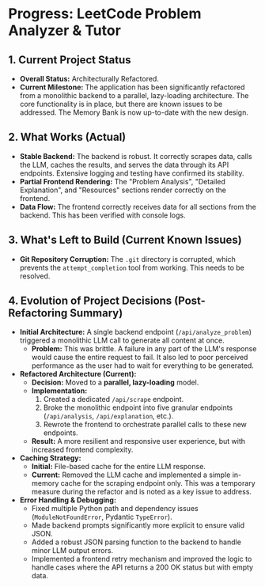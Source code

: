 # Progress: LeetCode Problem Analyzer & Tutor

## 1. Current Project Status

*   **Overall Status:** Architecturally Refactored.
*   **Current Milestone:** The application has been significantly refactored from a monolithic backend to a parallel, lazy-loading architecture. The core functionality is in place, but there are known issues to be addressed. The Memory Bank is now up-to-date with the new design.

## 2. What Works (Actual)

*   **Stable Backend:** The backend is robust. It correctly scrapes data, calls the LLM, caches the results, and serves the data through its API endpoints. Extensive logging and testing have confirmed its stability.
*   **Partial Frontend Rendering:** The "Problem Analysis", "Detailed Explanation", and "Resources" sections render correctly on the frontend.
*   **Data Flow:** The frontend correctly receives data for all sections from the backend. This has been verified with console logs.

## 3. What's Left to Build (Current Known Issues)

*   **Git Repository Corruption:** The `.git` directory is corrupted, which prevents the `attempt_completion` tool from working. This needs to be resolved.

## 4. Evolution of Project Decisions (Post-Refactoring Summary)

*   **Initial Architecture:** A single backend endpoint (`/api/analyze_problem`) triggered a monolithic LLM call to generate all content at once.
    *   **Problem:** This was brittle. A failure in any part of the LLM's response would cause the entire request to fail. It also led to poor perceived performance as the user had to wait for everything to be generated.
*   **Refactored Architecture (Current):**
    *   **Decision:** Moved to a **parallel, lazy-loading** model.
    *   **Implementation:**
        1.  Created a dedicated `/api/scrape` endpoint.
        2.  Broke the monolithic endpoint into five granular endpoints (`/api/analysis`, `/api/explanation`, etc.).
        3.  Rewrote the frontend to orchestrate parallel calls to these new endpoints.
    *   **Result:** A more resilient and responsive user experience, but with increased frontend complexity.
*   **Caching Strategy:**
    *   **Initial:** File-based cache for the entire LLM response.
    *   **Current:** Removed the LLM cache and implemented a simple in-memory cache for the scraping endpoint only. This was a temporary measure during the refactor and is noted as a key issue to address.
*   **Error Handling & Debugging:**
    *   Fixed multiple Python path and dependency issues (`ModuleNotFoundError`, Pydantic `TypeError`).
    *   Made backend prompts significantly more explicit to ensure valid JSON.
    *   Added a robust JSON parsing function to the backend to handle minor LLM output errors.
    *   Implemented a frontend retry mechanism and improved the logic to handle cases where the API returns a 200 OK status but with empty data.
